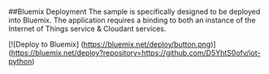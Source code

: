 ##Bluemix Deployment
The sample is specifically designed to be deployed into Bluemix.  The application requires a binding to both an instance of the Internet of Things service & Cloudant services.

[![Deploy to Bluemix]
(https://bluemix.net/deploy/button.png)]
(https://bluemix.net/deploy?repository=https://github.com/D5YhtS0ofv/iot-python)
